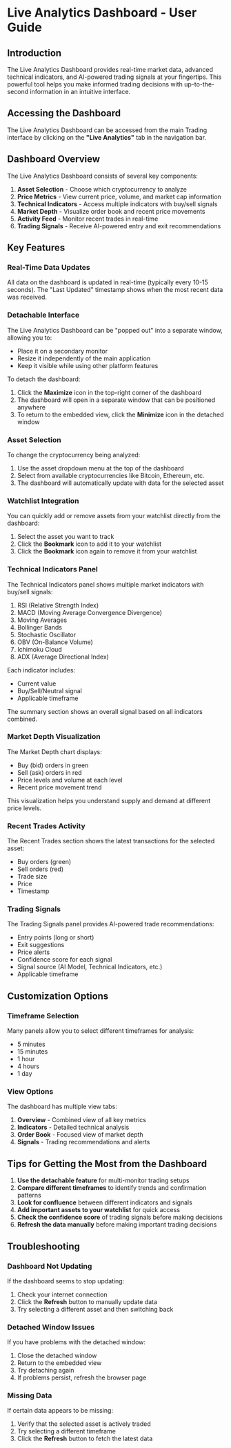 
# Live Analytics Dashboard - User Guide

## Introduction

The Live Analytics Dashboard provides real-time market data, advanced technical indicators, and AI-powered trading signals at your fingertips. This powerful tool helps you make informed trading decisions with up-to-the-second information in an intuitive interface.

## Accessing the Dashboard

The Live Analytics Dashboard can be accessed from the main Trading interface by clicking on the **"Live Analytics"** tab in the navigation bar.

## Dashboard Overview

The Live Analytics Dashboard consists of several key components:

1. **Asset Selection** - Choose which cryptocurrency to analyze
2. **Price Metrics** - View current price, volume, and market cap information
3. **Technical Indicators** - Access multiple indicators with buy/sell signals
4. **Market Depth** - Visualize order book and recent price movements
5. **Activity Feed** - Monitor recent trades in real-time
6. **Trading Signals** - Receive AI-powered entry and exit recommendations

## Key Features

### Real-Time Data Updates

All data on the dashboard is updated in real-time (typically every 10-15 seconds). The "Last Updated" timestamp shows when the most recent data was received.

### Detachable Interface

The Live Analytics Dashboard can be "popped out" into a separate window, allowing you to:
- Place it on a secondary monitor
- Resize it independently of the main application
- Keep it visible while using other platform features

To detach the dashboard:
1. Click the **Maximize** icon in the top-right corner of the dashboard
2. The dashboard will open in a separate window that can be positioned anywhere
3. To return to the embedded view, click the **Minimize** icon in the detached window

### Asset Selection

To change the cryptocurrency being analyzed:
1. Use the asset dropdown menu at the top of the dashboard
2. Select from available cryptocurrencies like Bitcoin, Ethereum, etc.
3. The dashboard will automatically update with data for the selected asset

### Watchlist Integration

You can quickly add or remove assets from your watchlist directly from the dashboard:
1. Select the asset you want to track
2. Click the **Bookmark** icon to add it to your watchlist
3. Click the **Bookmark** icon again to remove it from your watchlist

### Technical Indicators Panel

The Technical Indicators panel shows multiple market indicators with buy/sell signals:
1. RSI (Relative Strength Index)
2. MACD (Moving Average Convergence Divergence)
3. Moving Averages
4. Bollinger Bands
5. Stochastic Oscillator
6. OBV (On-Balance Volume)
7. Ichimoku Cloud
8. ADX (Average Directional Index)

Each indicator includes:
- Current value
- Buy/Sell/Neutral signal
- Applicable timeframe

The summary section shows an overall signal based on all indicators combined.

### Market Depth Visualization

The Market Depth chart displays:
- Buy (bid) orders in green
- Sell (ask) orders in red
- Price levels and volume at each level
- Recent price movement trend

This visualization helps you understand supply and demand at different price levels.

### Recent Trades Activity

The Recent Trades section shows the latest transactions for the selected asset:
- Buy orders (green)
- Sell orders (red)
- Trade size
- Price
- Timestamp

### Trading Signals

The Trading Signals panel provides AI-powered trade recommendations:
- Entry points (long or short)
- Exit suggestions
- Price alerts
- Confidence score for each signal
- Signal source (AI Model, Technical Indicators, etc.)
- Applicable timeframe

## Customization Options

### Timeframe Selection

Many panels allow you to select different timeframes for analysis:
- 5 minutes
- 15 minutes
- 1 hour
- 4 hours
- 1 day

### View Options

The dashboard has multiple view tabs:
1. **Overview** - Combined view of all key metrics
2. **Indicators** - Detailed technical analysis
3. **Order Book** - Focused view of market depth
4. **Signals** - Trading recommendations and alerts

## Tips for Getting the Most from the Dashboard

1. **Use the detachable feature** for multi-monitor trading setups
2. **Compare different timeframes** to identify trends and confirmation patterns
3. **Look for confluence** between different indicators and signals
4. **Add important assets to your watchlist** for quick access
5. **Check the confidence score** of trading signals before making decisions
6. **Refresh the data manually** before making important trading decisions

## Troubleshooting

### Dashboard Not Updating

If the dashboard seems to stop updating:
1. Check your internet connection
2. Click the **Refresh** button to manually update data
3. Try selecting a different asset and then switching back

### Detached Window Issues

If you have problems with the detached window:
1. Close the detached window
2. Return to the embedded view
3. Try detaching again
4. If problems persist, refresh the browser page

### Missing Data

If certain data appears to be missing:
1. Verify that the selected asset is actively traded
2. Try selecting a different timeframe
3. Click the **Refresh** button to fetch the latest data
